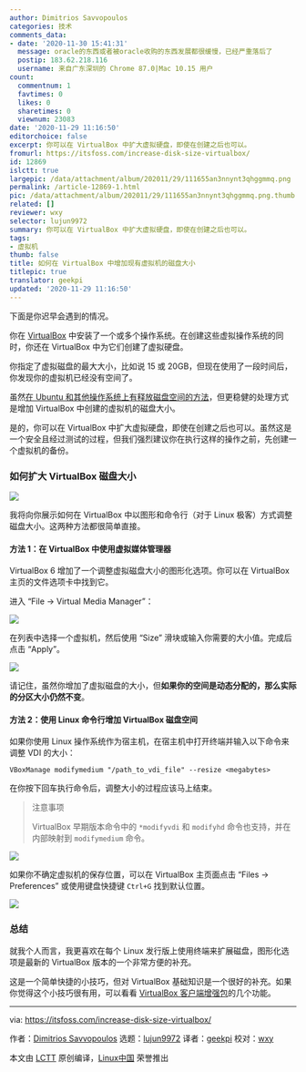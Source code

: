 ```yaml
---
author: Dimitrios Savvopoulos
categories: 技术
comments_data:
- date: '2020-11-30 15:41:31'
  message: oracle的东西或者被oracle收购的东西发展都很缓慢，已经严重落后了
  postip: 183.62.218.116
  username: 来自广东深圳的 Chrome 87.0|Mac 10.15 用户
count:
  commentnum: 1
  favtimes: 0
  likes: 0
  sharetimes: 0
  viewnum: 23083
date: '2020-11-29 11:16:50'
editorchoice: false
excerpt: 你可以在 VirtualBox 中扩大虚拟硬盘，即使在创建之后也可以。
fromurl: https://itsfoss.com/increase-disk-size-virtualbox/
id: 12869
islctt: true
largepic: /data/attachment/album/202011/29/111655an3nnynt3qhggmmq.png
permalink: /article-12869-1.html
pic: /data/attachment/album/202011/29/111655an3nnynt3qhggmmq.png.thumb.jpg
related: []
reviewer: wxy
selector: lujun9972
summary: 你可以在 VirtualBox 中扩大虚拟硬盘，即使在创建之后也可以。
tags:
- 虚拟机
thumb: false
title: 如何在 VirtualBox 中增加现有虚拟机的磁盘大小
titlepic: true
translator: geekpi
updated: '2020-11-29 11:16:50'
---
```


下面是你迟早会遇到的情况。


你在 [VirtualBox](https://www.virtualbox.org/) 中安装了一个或多个操作系统。在创建这些虚拟操作系统的同时，你还在 VirtualBox 中为它们创建了虚拟硬盘。


你指定了虚拟磁盘的最大大小，比如说 15 或 20GB，但现在使用了一段时间后，你发现你的虚拟机已经没有空间了。


虽然[在 Ubuntu 和其他操作系统上有释放磁盘空间的方法](https://itsfoss.com/free-up-space-ubuntu-linux/)，但更稳健的处理方式是增加 VirtualBox 中创建的虚拟机的磁盘大小。


是的，你可以在 VirtualBox 中扩大虚拟硬盘，即使在创建之后也可以。虽然这是一个安全且经过测试的过程，但我们强烈建议你在执行这样的操作之前，先创建一个虚拟机的备份。


### 如何扩大 VirtualBox 磁盘大小


![](/data/attachment/album/202011/29/111655an3nnynt3qhggmmq.png)


我将向你展示如何在 VirtualBox 中以图形和命令行（对于 Linux 极客）方式调整磁盘大小。这两种方法都很简单直接。


#### 方法 1：在 VirtualBox 中使用虚拟媒体管理器


VirtualBox 6 增加了一个调整虚拟磁盘大小的图形化选项。你可以在 VirtualBox 主页的文件选项卡中找到它。


进入 “File -> Virtual Media Manager”：


![](/data/attachment/album/202011/29/111658ktukw88ryq84qu84.png)


在列表中选择一个虚拟机，然后使用 “Size” 滑块或输入你需要的大小值。完成后点击 “Apply”。


![](/data/attachment/album/202011/29/111700junb1trr4vn11nvm.png)


请记住，虽然你增加了虚拟磁盘的大小，但**如果你的空间是动态分配的，那么实际的分区大小仍然不变**。


#### 方法 2：使用 Linux 命令行增加 VirtualBox 磁盘空间


如果你使用 Linux 操作系统作为宿主机，在宿主机中打开终端并输入以下命令来调整 VDI 的大小：



```
VBoxManage modifymedium "/path_to_vdi_file" --resize <megabytes>

```

在你按下回车执行命令后，调整大小的过程应该马上结束。



> 
> 注意事项
> 
> 
> VirtualBox 早期版本命令中的 `*modifyvdi` 和 `modifyhd` 命令也支持，并在内部映射到 `modifymedium` 命令。
> 
> 
> 


![](/data/attachment/album/202011/29/111704e13395135qld3u25.png)


如果你不确定虚拟机的保存位置，可以在 VirtualBox 主页面点击 “Files -> Preferences” 或使用键盘快捷键 `Ctrl+G` 找到默认位置。


![](/data/attachment/album/202011/29/111739hwoasyawallsvj2s.png)


### 总结


就我个人而言，我更喜欢在每个 Linux 发行版上使用终端来扩展磁盘，图形化选项是最新的 VirtualBox 版本的一个非常方便的补充。


这是一个简单快捷的小技巧，但对 VirtualBox 基础知识是一个很好的补充。如果你觉得这个小技巧很有用，可以看看 [VirtualBox 客户端增强包](https://itsfoss.com/install-fedora-in-virtualbox/)的几个功能。




---


via: <https://itsfoss.com/increase-disk-size-virtualbox/>


作者：[Dimitrios Savvopoulos](https://itsfoss.com/author/dimitrios/) 选题：[lujun9972](https://github.com/lujun9972) 译者：[geekpi](https://github.com/geekpi) 校对：[wxy](https://github.com/wxy)


本文由 [LCTT](https://github.com/LCTT/TranslateProject) 原创编译，[Linux中国](https://linux.cn/) 荣誉推出
